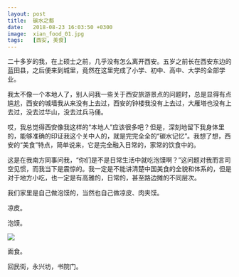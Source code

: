 ```yaml
---
layout: post
title:  碳水之都
date:   2018-08-23 16:03:50 +0300
image:  xian_food_01.jpg
tags:   [西安, 美食]
---
```

二十多岁的我，在上硕士之前，几乎没有怎么离开西安。五岁之前长在西安东边的蓝田县，之后便来到城里，竟然在这里完成了小学、初中、高中、大学的全部学业。

我太不像一个本地人了，别人问我一些关于西安旅游景点的问题时，总是显得有点尴尬，西安的城墙我从来没有上去过，西安的钟楼我没有上去过，大雁塔也没有上去过，没去过华山，没去过兵马俑。

哎，我总觉得西安像我这样的“本地人”应该很多吧？但是，深刻地留下我身体里的，能够准确的印证我这个关中人的，就是完完全全的“碳水记忆”。我想了想，西安的“美食”特点，简单说来，它是完全融入日常的，家常的饮食中的。

这是在我南方同事问我，“你们是不是日常生活中就吃泡馍啊？”这问题对我而言司空见惯，而我当下是震惊的。我一定是不能讲清楚中国美食的全貌和体系的，但是对于地方小吃，也一定是有高雅的，日常的，甚至路边摊的不同层次。

我们家里是自己做泡馍的，当然也自己做凉皮、肉夹馍。

凉皮。

泡馍。

![]({{site.baseurl}}/img/04.jpg)

面食。

回民街，永兴坊，书院门。
